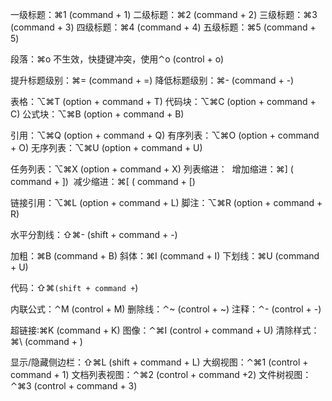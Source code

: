 一级标题：⌘1   (command  + 1)
二级标题：⌘2   (command  + 2)
三级标题：⌘3   (command  + 3)
四级标题：⌘4   (command  + 4)
五级标题：⌘5   (command  + 5)

段落：⌘o 不生效，快捷键冲突，使用⌃o  (control + o)

提升标题级别：⌘=  (command  + =)
降低标题级别：⌘-  (command  + -)

表格：⌥⌘T  (option + command  + T)
代码块：⌥⌘C  (option + command  + C)
公式块：⌥⌘B  (option + command  + B)

引用：⌥⌘Q  (option + command  + Q)
有序列表：⌥⌘O  (option + command  + O)
无序列表：⌥⌘U  (option + command  + U)

任务列表：⌥⌘X  (option + command  + X)
列表缩进：
 ​     增加缩进：⌘]   ( command  + ])
 ​     减少缩进：⌘[  ( command  + [)

链接引用：⌥⌘L (option + command  + L)
脚注：⌥⌘R (option + command  + R)

水平分割线：⇧⌘-   (shift + command  + -)

加粗：⌘B  (command  + B)
斜体：⌘I   (command  + I)
下划线：⌘U (command  + U)

代码：⇧⌘`(shift + command +`)

内联公式：⌃M   (control + M)
删除线：⌃~   (control + ~)
注释：⌃-   (control + -)

超链接:⌘K  (command  + K)
图像：⌃⌘I  (control + command  + U)
清除样式：⌘\  (command  + )

显示/隐藏侧边栏：⇧⌘L   (shift + command  + L)
大纲视图：⌃⌘1   (control + command  + 1)
文档列表视图：⌃⌘2   (control + command  +2)
文件树视图：⌃⌘3   (control + command  + 3)